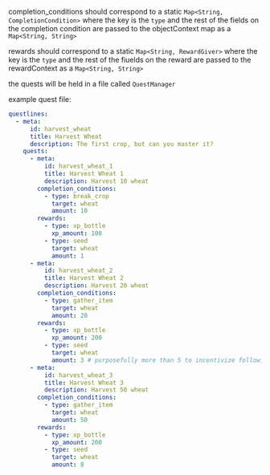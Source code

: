 completion_conditions should correspond to a static `Map<String, CompletionCondition>` where the key is the `type` and the rest of the fields on the completion condition are passed to the objectContext map as a `Map<String, String>`

rewards should correspond to a static `Map<String, RewardGiver>` where the key is the `type` and the rest of the fiuelds on the reward are passed to the rewardContext as a `Map<String, String>`

the quests will be held in a file called `QuestManager`

example quest file:

```yaml
questlines:
  - meta:
      id: harvest_wheat
      title: Harvest Wheat
      description: The first crop, but can you master it?
    quests:
      - meta:
          id: harvest_wheat_1
          title: Harvest Wheat 1
          description: Harvest 10 wheat
        completion_conditions:
          - type: break_crop
            target: wheat
            amount: 10
        rewards:
          - type: xp_bottle
            xp_amount: 100
          - type: seed
            target: wheat
            amount: 1
      - meta:
          id: harvest_wheat_2
          title: Harvest Wheat 2
          description: Harvest 20 wheat
        completion_conditions:
          - type: gather_item
            target: wheat
            amount: 20
        rewards:
          - type: xp_bottle
            xp_amount: 200
          - type: seed
            target: wheat
            amount: 3 # purposefully more than 5 to incentivize following quest line
      - meta:
          id: harvest_wheat_3
          title: Harvest Wheat 3
          description: Harvest 50 wheat
        completion_conditions:
          - type: gather_item
            target: wheat
            amount: 50
        rewards:
          - type: xp_bottle
            xp_amount: 200
          - type: seed
            target: wheat
            amount: 8
```